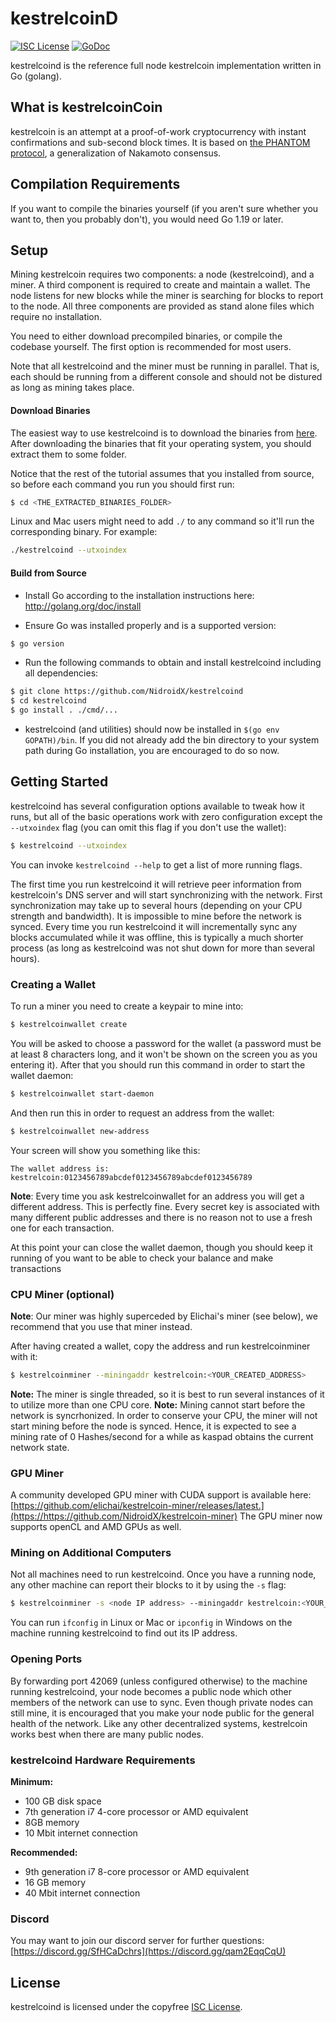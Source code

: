 
kestrelcoinD
====

[![ISC License](http://img.shields.io/badge/license-ISC-blue.svg)](https://choosealicense.com/licenses/isc/)
[![GoDoc](https://img.shields.io/badge/godoc-reference-blue.svg)](http://godoc.org/github.com/NidroidX/kestrelcoind)

kestrelcoind is the reference full node kestrelcoin implementation written in Go (golang).

## What is kestrelcoinCoin

kestrelcoin is an attempt at a proof-of-work cryptocurrency with instant confirmations and sub-second block times. It is based on [the PHANTOM protocol](https://eprint.iacr.org/2018/104.pdf), a generalization of Nakamoto consensus.

## Compilation Requirements

If you want to compile the binaries yourself (if you aren't sure whether you want to, then you probably don't), you would need Go 1.19 or later.

## Setup

Mining kestrelcoin requires two components: a node (kestrelcoind), and a miner. A third component is required to create and maintain a wallet. The node listens for new blocks while the miner is searching for blocks to report to the node. All three components are provided as stand alone files which require no installation. 

You need to either download precompiled binaries, or compile the codebase yourself. The first option is recommended for most users.

Note that all kestrelcoind and the miner must be running in parallel. That is, each should be running from a different console and should not be distured as long as mining takes place.

#### Download Binaries

The easiest way to use kestrelcoind is to download the binaries from [here](https://github.com/NidroidX/kestrelcoindd/releases/latest). After downloading the binaries that fit your operating system, you should extract them to some folder.

Notice that the rest of the tutorial assumes that you installed from source, so before each command you run you should first run: 
```bash
$ cd <THE_EXTRACTED_BINARIES_FOLDER>
```

Linux and Mac users might need to add `./` to any command so it'll run the corresponding binary. For example:
```bash
./kestrelcoind --utxoindex
```

#### Build from Source

- Install Go according to the installation instructions here:
  http://golang.org/doc/install

- Ensure Go was installed properly and is a supported version:

```bash
$ go version
```

- Run the following commands to obtain and install kestrelcoind including all dependencies:

```bash
$ git clone https://github.com/NidroidX/kestrelcoind
$ cd kestrelcoind
$ go install . ./cmd/...
```

- kestrelcoind (and utilities) should now be installed in `$(go env GOPATH)/bin`. If you did
  not already add the bin directory to your system path during Go installation,
  you are encouraged to do so now.

## Getting Started

kestrelcoind has several configuration options available to tweak how it runs, but all
of the basic operations work with zero configuration except the `--utxoindex` flag (you can omit this flag if you don't use the wallet):

```bash
$ kestrelcoind --utxoindex
```

You can invoke ```kestrelcoind --help``` to get a list of more running flags.

The first time you run kestrelcoind it will retrieve peer information from kestrelcoin's DNS server and will start synchronizing with the network. First synchronization may take up to several hours (depending on your CPU strength and bandwidth). It is impossible to mine before the network is synced. Every time you run kestrelcoind it will incrementally sync any blocks accumulated while it was offline, this is typically a much shorter process (as long as kestrelcoind was not shut down for more than several hours).

### Creating a Wallet

To run a miner you need to create a keypair to mine into:
```bash
$ kestrelcoinwallet create
```

You will be asked to choose a password for the wallet (a password must be at least 8 characters long, and it won't be shown on the screen you as you entering it). After that you should run this command in order to start the wallet daemon:
```bash
$ kestrelcoinwallet start-daemon
```

And then run this in order to request an address from the wallet:
```bash
$ kestrelcoinwallet new-address
```

Your screen will show you something like this:
```
The wallet address is:
kestrelcoin:0123456789abcdef0123456789abcdef0123456789
```

**Note**: Every time you ask kestrelcoinwallet for an address you will get a different address. This is perfectly fine. Every secret key is associated with many different public addresses and there is no reason not to use a fresh one for each transaction.

At this point your can close the wallet daemon, though you should keep it running of you want to be able to check your balance and make transactions

### CPU Miner (optional)

**Note**: Our miner was highly superceded by Elichai's miner (see below), we recommend that you use that miner instead.

After having created a wallet, copy the address and run kestrelcoinminer with it:
```bash
$ kestrelcoinminer --miningaddr kestrelcoin:<YOUR_CREATED_ADDRESS>
```

**Note:** The miner is single threaded, so it is best to run several instances of it to utilize more than one CPU core.
**Note:** Mining cannot start before the network is syncrhonized. In order to conserve your CPU, the miner will not start mining before the node is synced. Hence, it is expected to see a mining rate of 0 Hashes/second for a while as kaspad obtains the current network state.

### GPU Miner

A community developed GPU miner with CUDA support is available here: [https://github.com/elichai/kestrelcoin-miner/releases/latest.](https://https://github.com/NidroidX/kestrelcoin-miner)
The GPU miner now supports openCL and AMD GPUs as well.

### Mining on Additional Computers
Not all machines need to run kestrelcoind. Once you have a running node, any other machine can report their blocks to it by using the ```-s``` flag:

```bash
$ kestrelcoinminer -s <node IP address> --miningaddr kestrelcoin:<YOUR_CREATED_ADDRESS>
```

You can run ```ifconfig``` in Linux or Mac or ```ipconfig``` in Windows on the machine running kestrelcoind to find out its IP address.

### Opening Ports

By forwarding port 42069 (unless configured otherwise) to the machine running kestrelcoind, your node becomes a public node which other members of the network can use to sync. Even though private nodes can still mine, it is encouraged that you make your node public for the general health of the network. Like any other decentralized systems, kestrelcoin works best when there are many public nodes.

### kestrelcoind Hardware Requirements

**Minimum:**
- 100 GB disk space
- 7th generation i7 4-core processor or AMD equivalent
- 8GB memory
- 10 Mbit internet connection

**Recommended:**
- 9th generation i7 8-core processor or AMD equivalent
- 16 GB memory
- 40 Mbit internet connection

### Discord

You may want to join our discord server for further questions: [https://discord.gg/SfHCaDchrs](https://discord.gg/qam2EqqCqU)


## License

kestrelcoind is licensed under the copyfree [ISC License](https://choosealicense.com/licenses/isc/).
